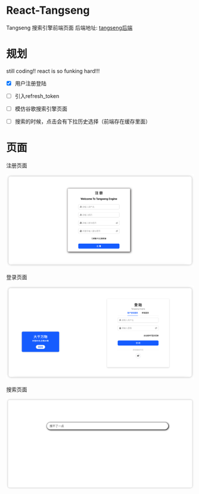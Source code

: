 # React-Tangseng

Tangseng 搜索引擎前端页面
后端地址: [tangseng后端](https://github.com/CocaineCong/tangseng)

# 规划

still coding!! react is so funking hard!!!

- [x] 用户注册登陆
- [ ] 引入refresh_token
- [ ] 模仿谷歌搜索引擎页面
- [ ] 搜索的时候，点击会有下拉历史选择（前端存在缓存里面）


# 页面

注册页面

![注册](./src/assets/images/register-page.png)

登录页面

![注册](./src/assets/images/login-page.png)

搜索页面

![搜索](./src/assets/images/search-page.png)
